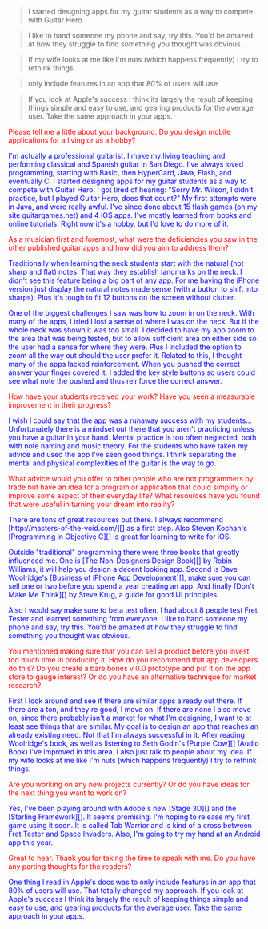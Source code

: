 
<head>
<style type="text/css">
h1.intro {color:blue;}
p.q {color:red;}
p.a {color:blue;}
</style>
</head>


<blockquote>I started designing apps for my guitar students as a way to compete with Guitar Hero</blockquote>
<blockquote>I like to hand someone my phone and say, try this. You'd be amazed at how they struggle to find something you thought was obvious.</blockquote>
<blockquote>If my wife looks at me like I'm nuts (which happens frequently) I try to rethink things.</blockquote>
<blockquote>only include features in an app that 80% of users will use</blockquote>
<blockquote>If you look at Apple's success I think its largely the result of keeping things simple and easy to use, and gearing products for the average user. Take the same approach in your apps.</blockquote>

<p class="q">
Please tell me a little about your background.  Do you design mobile applications for a living or as a hobby?
</p>

<p class="a">
I'm actually a professional guitarist. I make my living teaching and performing classical and Spanish guitar in San Diego.  I've always loved programming, starting with Basic, then HyperCard, Java, Flash, and eventually C. I started designing apps for my guitar students as a way to compete with Guitar Hero. I got tired of hearing: "Sorry Mr. Wilson, I didn't practice, but I played Guitar Hero, does that count?" My first attempts were in Java, and were really awful. I've since done about 15 flash games (on my site guitargames.net) and 4 iOS apps. I've mostly learned from books and online tutorials. Right now it's a hobby, but I'd love to do more of it.
</p>

<p class="q">As a musician first and foremost, what were the deficiencies you saw in the other published guitar apps and how did you aim to address them?</p>

<p class="a">
Traditionally when learning the neck students start with the natural (not sharp and flat) notes. That way they establish landmarks on the neck. I didn't see this feature being a big part of any app. For me having the iPhone version just display the natural notes made sense (with a button to shift into sharps). Plus it's tough to fit 12 buttons on the screen without clutter.
</p>

<p class="a">
One of the biggest challenges I saw was how to zoom in on the neck. With many of the apps, I tried I lost a sense of where I was on the neck. But if the whole neck was shown it was too small. I decided to have my app zoom to the area that was being tested, but to allow sufficient area on either side so the user had a sense for where they were. Plus I included the option to zoom all the way out should the user prefer it. Related to this, I thought many of the apps lacked reinforcement. When you pushed the correct answer your finger covered it. I added the key style buttons so users could see what note the pushed and thus reinforce the correct answer.
</p>

<p class="q">How have your students received your work? Have you seen a measurable improvement in their progress?</p>

<p class="a">I wish I could say that the app was a runaway success with my students... Unfortunately there is a mindset out there that you aren't practicing unless you have a guitar in your hand. Mental practice is too often neglected, both with note naming and music theory. For the students who have taken my advice and used the app I've seen good things. I think separating the mental and physical complexities of the guitar is the way to go.</p>

<p class="q">What advice would you offer to other people who are not programmers by trade but have an idea for a program or application that could simplify or improve some aspect of their everyday life?  What resources have you found that were useful in turning your dream into reality?</p>

<p class="a">There are tons of great resources out there. I always recommend [http://masters-of-the-void.com/][] as a first step. Also Steven Kochan's [Programming in Objective C][] is great for learning to write for iOS.</p>

<p class="a">Outside "traditional" programming there were three books that greatly influenced me. One is [The Non-Designers Design Book][] by Robin Williams, it will help you design a decent looking app. Second is Dave Woolridge's [Business of iPhone App Development][], make sure you can sell one or two before you spend a year creating an app. And finally [Don't Make Me Think][] by Steve Krug, a guide for good UI principles.</p>

<p class="a">Also I would say make sure to beta test often. I had about 8 people test Fret Tester and learned something from everyone. I like to hand someone my phone and say, try this. You'd be amazed at how they struggle to find something you thought was obvious.</p>

<p class="q">You mentioned making sure that you can sell a product before you invest too much time in producing it.  How do you recommend that app developers do this?  Do you create a bare bones v 0.0 prototype and put it on the app store to gauge interest?  Or do you have an alternative technique for market research?</p>

<p class="a">
First I look around and see if there are similar apps already out there. If there are a ton, and they're good, I move on. If there are none I also move on, since there probably isn't a market for what I'm designing, I want to at least see things that are similar. My goal is to design an app that reaches an already existing need. Not that I'm always successful in it. After reading Woolridge's book, as well as listening to Seth Godin's [Purple Cow][] (Audio Book) I've improved in this area. 
I also just talk to people about my idea. If my wife looks at me like I'm nuts (which happens frequently) I try to rethink things.
</p>

<p class="q">Are you working on any new projects currently?  Or do you have ideas for the next thing you want to work on?</p>

<p class="a">Yes, I've been playing around with Adobe's new [Stage 3D][] and the [Starling Framework][]. It seems promising. I'm hoping to release my first game using it soon. It is called Tab Warrior and is kind of a cross between Fret Tester and Space Invaders. Also, I'm going to try my hand at an Android app this year.</p>

<p class="q">Great to hear. Thank you for taking the time to speak with me. Do you have any parting thoughts for the readers?</p>

<p class="a">One thing I read in Apple's docs was to only include features in an app that 80% of users will use. That totally changed my approach. If you look at Apple's success I think its largely the result of keeping things simple and easy to use, and gearing products for the average user. Take the same approach in your apps.</p>




[Fretboard blog post]:http://developmentality.wordpress.com/2012/02/16/the-best-iphone-guitar-fretboard-app-usability-lessons-learned/

[Don't Make Me Think]:http://www.amazon.com/Dont-Make-Me-Think-Usability/dp/0321344758/ref=sr_1_1?ie=UTF8&qid=1331432204&sr=8-1

[Business of iPhone App Development]:http://www.amazon.com/The-Business-iPhone-App-Development/dp/1430227338/ref=sr_1_2?ie=UTF8&qid=1331432367&sr=8-2

[Purple Cow]:http://www.amazon.com/Purple-Cow-New-Edition-Remarkable--Includes/dp/1591843170/ref=sr_1_2?s=books&ie=UTF8&qid=1331432446&sr=1-2
[http://masters-of-the-void.com/]:http://masters-of-the-void.com/

[Programming in Objective C]:http://www.amazon.com/Programming-Objective-C-Edition-Developers-Library/dp/0321811909/ref=sr_1_1?s=books&ie=UTF8&qid=1331432528&sr=1-1

[Stage 3D]:http://www.adobe.com/devnet/flashplayer/stage3d.html
[Starling Framework]:http://gamua.com/starling/
[The Non-Designer's Design Book]:http://www.amazon.com/Non-Designers-Design-Book-The-Edition/dp/0321534042/ref=sr_1_1?s=books&ie=UTF8&qid=1331432839&sr=1-1